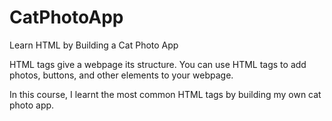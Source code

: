 # CatPhotoApp
Learn HTML by Building a Cat Photo App

HTML tags give a webpage its structure. You can use HTML tags to add photos, buttons, and other elements to your webpage.

In this course, I learnt the most common HTML tags by building my own cat photo app.
